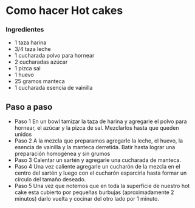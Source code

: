 # Como hacer Hot cakes

### Ingredientes
- 1 taza harina
- 3/4 taza leche
- 1 cucharada polvo para hornear
- 2 cucharadas azúcar
- 1 pizca sal
- 1 huevo
- 25 gramos manteca
- 1 cucharada esencia de vainilla
## Paso a paso
- Paso 1
En un bowl tamizar la taza de harina y agregarle el polvo para hornear, el azúcar y la pizca de sal. Mezclarlos hasta que queden unidos
- Paso 2
A la mezcla que preparamos agregarle la leche, el huevo, la esencia de vainilla y la manteca derretida. Batir hasta lograr una preparación homogénea y sin grumos
- Paso 3
Calentar un sartén y agregarle una cucharada de manteca.
- Paso 4
Una vez caliente agregarle un cucharón de la mezcla en el centro del sartén y luego con el cucharón esparcirla hasta formar un círculo del tamaño deseado.
- Paso 5
Una vez que notemos que en toda la superficie de nuestro hot cake esta cubierto por pequeñas burbujas (aproximadamente 2 minutos) darlo vuelta y cocinar del otro lado por 1 minuto.


